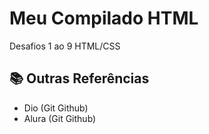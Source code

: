 # Meu Compilado HTML

Desafios 1 ao 9 HTML/CSS

## 📚 Outras Referências
- Dio (Git Github)
- Alura (Git Github)
